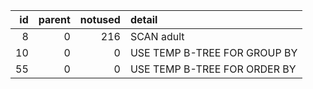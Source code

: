 |   id |   parent |   notused | detail                       |
|-----:|---------:|----------:|:-----------------------------|
|    8 |        0 |       216 | SCAN adult                   |
|   10 |        0 |         0 | USE TEMP B-TREE FOR GROUP BY |
|   55 |        0 |         0 | USE TEMP B-TREE FOR ORDER BY |